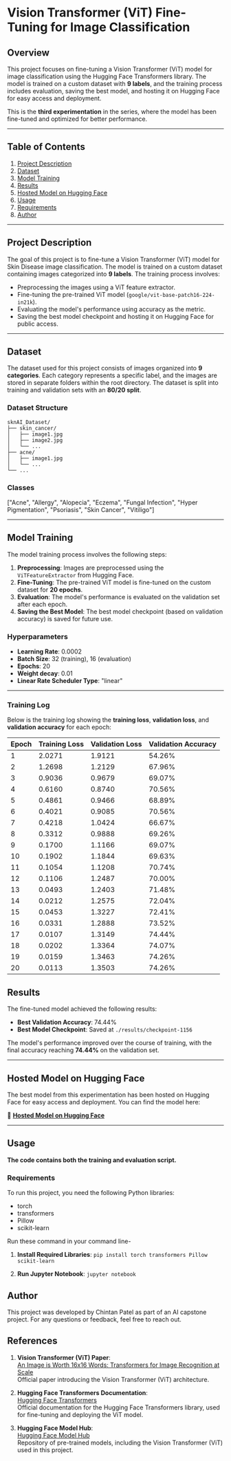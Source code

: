 # Vision Transformer (ViT) Fine-Tuning for Image Classification

## Overview
This project focuses on fine-tuning a Vision Transformer (ViT) model for image classification using the Hugging Face Transformers library. The model is trained on a custom dataset with **9 labels**, and the training process includes evaluation, saving the best model, and hosting it on Hugging Face for easy access and deployment.

This is the **third experimentation** in the series, where the model has been fine-tuned and optimized for better performance.

---

## Table of Contents
1. [Project Description](#project-description)
2. [Dataset](#dataset)
3. [Model Training](#model-training)
4. [Results](#results)
5. [Hosted Model on Hugging Face](#hosted-model-on-hugging-face)
6. [Usage](#usage)
7. [Requirements](#requirements)
8. [Author](#author)

---

## Project Description
The goal of this project is to fine-tune a Vision Transformer (ViT) model for Skin Disease image classification. The model is trained on a custom dataset containing images categorized into **9 labels**. The training process involves:
- Preprocessing the images using a ViT feature extractor.
- Fine-tuning the pre-trained ViT model (`google/vit-base-patch16-224-in21k`).
- Evaluating the model's performance using accuracy as the metric.
- Saving the best model checkpoint and hosting it on Hugging Face for public access.

---

## Dataset
The dataset used for this project consists of images organized into **9 categories**. Each category represents a specific label, and the images are stored in separate folders within the root directory. The dataset is split into training and validation sets with an **80/20 split**.

### Dataset Structure
```
sknAI_Dataset/
├── skin_cancer/
│   ├── image1.jpg
│   ├── image2.jpg
│   └── ...
├── acne/
│   ├── image1.jpg
│   └── ...
└── ...
```
### Classes
["Acne", "Allergy", "Alopecia", "Eczema", "Fungal Infection", "Hyper Pigmentation", "Psoriasis", "Skin Cancer", "Vitiligo"]

---

## Model Training
The model training process involves the following steps:
1. **Preprocessing**: Images are preprocessed using the `ViTFeatureExtractor` from Hugging Face.
2. **Fine-Tuning**: The pre-trained ViT model is fine-tuned on the custom dataset for **20 epochs**.
3. **Evaluation**: The model's performance is evaluated on the validation set after each epoch.
4. **Saving the Best Model**: The best model checkpoint (based on validation accuracy) is saved for future use.

### Hyperparameters
- **Learning Rate**: 0.0002
- **Batch Size**: 32 (training), 16 (evaluation)
- **Epochs**: 20
- **Weight decay**: 0.01
- **Linear Rate Scheduler Type**: "linear"

---

### Training Log
Below is the training log showing the **training loss**, **validation loss**, and **validation accuracy** for each epoch:

| Epoch | Training Loss | Validation Loss | Validation Accuracy |
|-------|---------------|-----------------|---------------------|
| 1     | 2.0271        | 1.9121          | 54.26%              |
| 2     | 1.2698        | 1.2129          | 67.96%              |
| 3     | 0.9036        | 0.9679          | 69.07%              |
| 4     | 0.6160        | 0.8740          | 70.56%              |
| 5     | 0.4861        | 0.9466          | 68.89%              |
| 6     | 0.4021        | 0.9085          | 70.56%              |
| 7     | 0.4218        | 1.0424          | 66.67%              |
| 8     | 0.3312        | 0.9888          | 69.26%              |
| 9     | 0.1700        | 1.1166          | 69.07%              |
| 10    | 0.1902        | 1.1844          | 69.63%              |
| 11    | 0.1054        | 1.1208          | 70.74%              |
| 12    | 0.1106        | 1.2487          | 70.00%              |
| 13    | 0.0493        | 1.2403          | 71.48%              |
| 14    | 0.0212        | 1.2575          | 72.04%              |
| 15    | 0.0453        | 1.3227          | 72.41%              |
| 16    | 0.0331        | 1.2888          | 73.52%              |
| 17    | 0.0107        | 1.3149          | 74.44%              |
| 18    | 0.0202        | 1.3364          | 74.07%              |
| 19    | 0.0159        | 1.3463          | 74.26%              |
| 20    | 0.0113        | 1.3503          | 74.26%              |

## Results
The fine-tuned model achieved the following results:
- **Best Validation Accuracy**: 74.44%
- **Best Model Checkpoint**: Saved at `./results/checkpoint-1156`

The model's performance improved over the course of training, with the final accuracy reaching **74.44%** on the validation set.

---

## Hosted Model on Hugging Face
The best model from this experimentation has been hosted on Hugging Face for easy access and deployment. You can find the model here:

🔗 **[Hosted Model on Hugging Face](https://huggingface.co/Team-SknAI/SknAI-v3-9label)**

---

## Usage
**The code contains both the training and evaluation script.**

### Requirements
To run this project, you need the following Python libraries:
- torch
- transformers
- Pillow
- scikit-learn

Run these command in your command line-

1. **Install Required Libraries**:
   ```pip install torch transformers Pillow scikit-learn```

2. **Run Jupyter Notebook**:
	```jupyter notebook```

## Author
This project was developed by Chintan Patel as part of an AI capstone project. For any questions or feedback, feel free to reach out.

## References
1. **Vision Transformer (ViT) Paper**:  
   [An Image is Worth 16x16 Words: Transformers for Image Recognition at Scale](https://arxiv.org/abs/2010.11929)  
   Official paper introducing the Vision Transformer (ViT) architecture.

2. **Hugging Face Transformers Documentation**:  
   [Hugging Face Transformers](https://huggingface.co/docs/transformers/index)  
   Official documentation for the Hugging Face Transformers library, used for fine-tuning and deploying the ViT model.

3. **Hugging Face Model Hub**:  
   [Hugging Face Model Hub](https://huggingface.co/models)  
   Repository of pre-trained models, including the Vision Transformer (ViT) used in this project.

